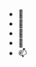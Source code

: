 - 👋 
- 👀 
- 🌱 
- 💞️ 
- 📫 

<!---
jiangdaye521/jiangdaye521 is a ✨ special ✨ repository because its `README.md` (this file) appears on your GitHub profile.
You can click the Preview link to take a look at your changes.
--->
